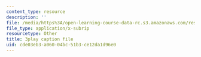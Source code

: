 ```yaml
---
content_type: resource
description: ''
file: /media/https%3A/open-learning-course-data-rc.s3.amazonaws.com/res-18-009-learn-differential-equations-up-close-with-gilbert-strang-and-cleve-moler-fall-2015/cde03eb3a06004bc51b3ce12da1d96e0_NNhVVk244ZA.srt
file_type: application/x-subrip
resourcetype: Other
title: 3play caption file
uid: cde03eb3-a060-04bc-51b3-ce12da1d96e0
---
```

